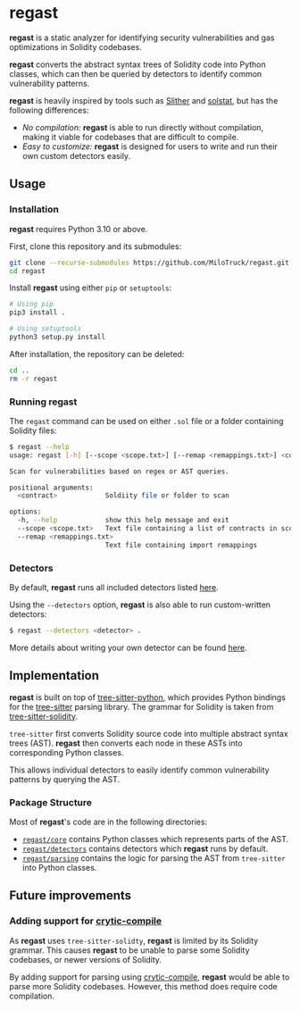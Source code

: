 # regast
**regast** is a static analyzer for identifying security vulnerabilities and gas optimizations in Solidity codebases.

**regast** converts the abstract syntax trees of Solidity code into Python classes, which can then be queried by detectors to identify common vulnerability patterns.

**regast** is heavily inspired by tools such as [Slither](https://github.com/crytic/slither) and [solstat](https://github.com/0xKitsune/solstat), but has the following differences:
* *No compilation:* **regast** is able to run directly without compilation, making it viable for codebases that are difficult to compile.
* *Easy to customize:* **regast** is designed for users to write and run their own custom detectors easily.

## Usage

### Installation
**regast** requires Python 3.10 or above.

First, clone this repository and its submodules:
```sh
git clone --recurse-submodules https://github.com/MiloTruck/regast.git
cd regast
```

Install **regast** using either `pip` or `setuptools`:
```sh
# Using pip
pip3 install .

# Using setuptools
python3 setup.py install
```

After installation, the repository can be deleted:
```sh
cd ..
rm -r regast
```

### Running **regast**
The `regast` command can be used on either `.sol` file or a folder containing Solidity files:
```sh
$ regast --help
usage: regast [-h] [--scope <scope.txt>] [--remap <remappings.txt>] <contract>

Scan for vulnerabilities based on regex or AST queries.

positional arguments:
  <contract>            Soldiity file or folder to scan

options:
  -h, --help            show this help message and exit
  --scope <scope.txt>   Text file containing a list of contracts in scope
  --remap <remappings.txt>
                        Text file containing import remappings
```

### Detectors
By default, **regast** runs all included detectors listed [here]().

Using the `--detectors` option, **regast** is also able to run custom-written detectors:
```sh
$ regast --detectors <detector> .
```

More details about writing your own detector can be found [here]().

## Implementation
**regast** is built on top of [tree-sitter-python](https://github.com/tree-sitter/tree-sitter-python), which provides Python bindings for the [tree-sitter](https://tree-sitter.github.io/tree-sitter/) parsing library. The grammar for Solidity is taken from [tree-sitter-solidity](https://github.com/JoranHonig/tree-sitter-solidity).

`tree-sitter` first converts Solidity source code into multiple abstract syntax trees (AST). **regast** then converts each node in these ASTs into corresponding Python classes.

This allows individual detectors to easily identify common vulnerability patterns by querying the AST.

### Package Structure
Most of **regast**'s code are in the following directories:
* [`regast/core`](https://github.com/MiloTruck/regast/tree/main/regast/core) contains Python classes which represents parts of the AST.
* [`regast/detectors`](https://github.com/MiloTruck/regast/tree/main/regast/detectors) contains detectors which **regast** runs by default.
* [`regast/parsing`](https://github.com/MiloTruck/regast/tree/main/regast/parsing) contains the logic for parsing the AST from `tree-sitter` into Python classes. 

## Future improvements
### Adding support for [crytic-compile](https://github.com/crytic/crytic-compile)
As **regast** uses `tree-sitter-solidty`, **regast** is limited by its Solidity grammar. This causes **regast** to be unable to parse some Solidity codebases, or newer versions of Solidity. 

By adding support for parsing using [crytic-compile](https://github.com/crytic/crytic-compile), **regast** would be able to parse more Solidity codebases. However, this method does require code compilation.